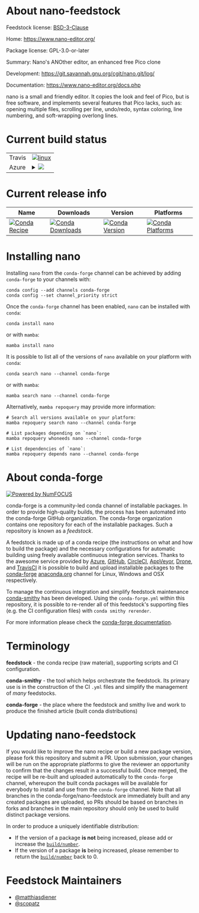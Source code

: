 About nano-feedstock
====================

Feedstock license: [BSD-3-Clause](https://github.com/conda-forge/nano-feedstock/blob/main/LICENSE.txt)

Home: https://www.nano-editor.org/

Package license: GPL-3.0-or-later

Summary: Nano's ANOther editor, an enhanced free Pico clone

Development: https://git.savannah.gnu.org/cgit/nano.git/log/

Documentation: https://www.nano-editor.org/docs.php

nano  is  a small and friendly editor.  It copies the look and feel of Pico, but is free software, and
implements several features that Pico lacks, such as: opening multiple files, scrolling per line,
undo/redo,  syntax coloring, line numbering, and soft-wrapping overlong lines.


Current build status
====================


<table><tr>
    <td>Travis</td>
    <td>
      <a href="https://app.travis-ci.com/conda-forge/nano-feedstock">
        <img alt="linux" src="https://img.shields.io/travis/com/conda-forge/nano-feedstock/main.svg?label=Linux">
      </a>
    </td>
  </tr>
    
  <tr>
    <td>Azure</td>
    <td>
      <details>
        <summary>
          <a href="https://dev.azure.com/conda-forge/feedstock-builds/_build/latest?definitionId=16&branchName=main">
            <img src="https://dev.azure.com/conda-forge/feedstock-builds/_apis/build/status/nano-feedstock?branchName=main">
          </a>
        </summary>
        <table>
          <thead><tr><th>Variant</th><th>Status</th></tr></thead>
          <tbody><tr>
              <td>linux_64</td>
              <td>
                <a href="https://dev.azure.com/conda-forge/feedstock-builds/_build/latest?definitionId=16&branchName=main">
                  <img src="https://dev.azure.com/conda-forge/feedstock-builds/_apis/build/status/nano-feedstock?branchName=main&jobName=linux&configuration=linux%20linux_64_" alt="variant">
                </a>
              </td>
            </tr><tr>
              <td>linux_aarch64</td>
              <td>
                <a href="https://dev.azure.com/conda-forge/feedstock-builds/_build/latest?definitionId=16&branchName=main">
                  <img src="https://dev.azure.com/conda-forge/feedstock-builds/_apis/build/status/nano-feedstock?branchName=main&jobName=linux&configuration=linux%20linux_aarch64_" alt="variant">
                </a>
              </td>
            </tr><tr>
              <td>linux_ppc64le</td>
              <td>
                <a href="https://dev.azure.com/conda-forge/feedstock-builds/_build/latest?definitionId=16&branchName=main">
                  <img src="https://dev.azure.com/conda-forge/feedstock-builds/_apis/build/status/nano-feedstock?branchName=main&jobName=linux&configuration=linux%20linux_ppc64le_" alt="variant">
                </a>
              </td>
            </tr><tr>
              <td>osx_64</td>
              <td>
                <a href="https://dev.azure.com/conda-forge/feedstock-builds/_build/latest?definitionId=16&branchName=main">
                  <img src="https://dev.azure.com/conda-forge/feedstock-builds/_apis/build/status/nano-feedstock?branchName=main&jobName=osx&configuration=osx%20osx_64_" alt="variant">
                </a>
              </td>
            </tr><tr>
              <td>osx_arm64</td>
              <td>
                <a href="https://dev.azure.com/conda-forge/feedstock-builds/_build/latest?definitionId=16&branchName=main">
                  <img src="https://dev.azure.com/conda-forge/feedstock-builds/_apis/build/status/nano-feedstock?branchName=main&jobName=osx&configuration=osx%20osx_arm64_" alt="variant">
                </a>
              </td>
            </tr>
          </tbody>
        </table>
      </details>
    </td>
  </tr>
</table>

Current release info
====================

| Name | Downloads | Version | Platforms |
| --- | --- | --- | --- |
| [![Conda Recipe](https://img.shields.io/badge/recipe-nano-green.svg)](https://anaconda.org/conda-forge/nano) | [![Conda Downloads](https://img.shields.io/conda/dn/conda-forge/nano.svg)](https://anaconda.org/conda-forge/nano) | [![Conda Version](https://img.shields.io/conda/vn/conda-forge/nano.svg)](https://anaconda.org/conda-forge/nano) | [![Conda Platforms](https://img.shields.io/conda/pn/conda-forge/nano.svg)](https://anaconda.org/conda-forge/nano) |

Installing nano
===============

Installing `nano` from the `conda-forge` channel can be achieved by adding `conda-forge` to your channels with:

```
conda config --add channels conda-forge
conda config --set channel_priority strict
```

Once the `conda-forge` channel has been enabled, `nano` can be installed with `conda`:

```
conda install nano
```

or with `mamba`:

```
mamba install nano
```

It is possible to list all of the versions of `nano` available on your platform with `conda`:

```
conda search nano --channel conda-forge
```

or with `mamba`:

```
mamba search nano --channel conda-forge
```

Alternatively, `mamba repoquery` may provide more information:

```
# Search all versions available on your platform:
mamba repoquery search nano --channel conda-forge

# List packages depending on `nano`:
mamba repoquery whoneeds nano --channel conda-forge

# List dependencies of `nano`:
mamba repoquery depends nano --channel conda-forge
```


About conda-forge
=================

[![Powered by
NumFOCUS](https://img.shields.io/badge/powered%20by-NumFOCUS-orange.svg?style=flat&colorA=E1523D&colorB=007D8A)](https://numfocus.org)

conda-forge is a community-led conda channel of installable packages.
In order to provide high-quality builds, the process has been automated into the
conda-forge GitHub organization. The conda-forge organization contains one repository
for each of the installable packages. Such a repository is known as a *feedstock*.

A feedstock is made up of a conda recipe (the instructions on what and how to build
the package) and the necessary configurations for automatic building using freely
available continuous integration services. Thanks to the awesome service provided by
[Azure](https://azure.microsoft.com/en-us/services/devops/), [GitHub](https://github.com/),
[CircleCI](https://circleci.com/), [AppVeyor](https://www.appveyor.com/),
[Drone](https://cloud.drone.io/welcome), and [TravisCI](https://travis-ci.com/)
it is possible to build and upload installable packages to the
[conda-forge](https://anaconda.org/conda-forge) [anaconda.org](https://anaconda.org/)
channel for Linux, Windows and OSX respectively.

To manage the continuous integration and simplify feedstock maintenance
[conda-smithy](https://github.com/conda-forge/conda-smithy) has been developed.
Using the ``conda-forge.yml`` within this repository, it is possible to re-render all of
this feedstock's supporting files (e.g. the CI configuration files) with ``conda smithy rerender``.

For more information please check the [conda-forge documentation](https://conda-forge.org/docs/).

Terminology
===========

**feedstock** - the conda recipe (raw material), supporting scripts and CI configuration.

**conda-smithy** - the tool which helps orchestrate the feedstock.
                   Its primary use is in the construction of the CI ``.yml`` files
                   and simplify the management of *many* feedstocks.

**conda-forge** - the place where the feedstock and smithy live and work to
                  produce the finished article (built conda distributions)


Updating nano-feedstock
=======================

If you would like to improve the nano recipe or build a new
package version, please fork this repository and submit a PR. Upon submission,
your changes will be run on the appropriate platforms to give the reviewer an
opportunity to confirm that the changes result in a successful build. Once
merged, the recipe will be re-built and uploaded automatically to the
`conda-forge` channel, whereupon the built conda packages will be available for
everybody to install and use from the `conda-forge` channel.
Note that all branches in the conda-forge/nano-feedstock are
immediately built and any created packages are uploaded, so PRs should be based
on branches in forks and branches in the main repository should only be used to
build distinct package versions.

In order to produce a uniquely identifiable distribution:
 * If the version of a package **is not** being increased, please add or increase
   the [``build/number``](https://docs.conda.io/projects/conda-build/en/latest/resources/define-metadata.html#build-number-and-string).
 * If the version of a package **is** being increased, please remember to return
   the [``build/number``](https://docs.conda.io/projects/conda-build/en/latest/resources/define-metadata.html#build-number-and-string)
   back to 0.

Feedstock Maintainers
=====================

* [@matthiasdiener](https://github.com/matthiasdiener/)
* [@scopatz](https://github.com/scopatz/)


